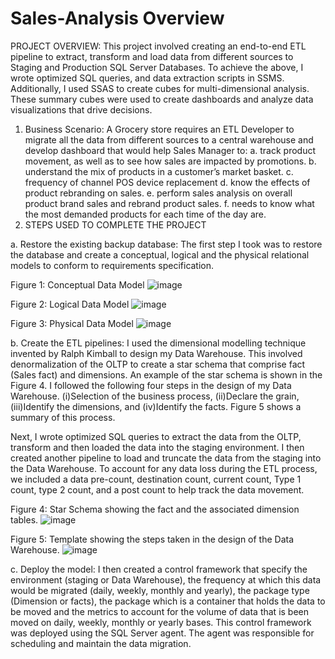 # Sales-Analysis Overview 
PROJECT OVERVIEW: This project involved creating an end-to-end ETL pipeline to extract, transform and load data from different sources to Staging and Production SQL Server Databases. To achieve the above, I wrote optimized SQL queries, and data extraction scripts in SSMS. Additionally, I used SSAS to create cubes for multi-dimensional analysis. These summary cubes were used to create dashboards and analyze data visualizations that drive decisions.
1. Business Scenario: A Grocery store requires an ETL Developer to migrate all the data from different sources to a central warehouse and develop dashboard that would help Sales Manager to:
a.	track product movement, as well as to see how sales are impacted by promotions.
b.	understand the mix of products in a customer’s market basket.
c. 	frequency of channel POS device replacement
d.	know the effects of product rebranding on sales.
e. 	perform sales analysis on overall product brand sales and rebrand product sales.
f.	needs to know what the most demanded products for each time of the day are.
2. STEPS USED TO COMPLETE THE PROJECT

a. Restore the existing backup database:
The first step I took was to restore the database and create a conceptual, logical and the physical relational models to conform to requirements specification.

Figure 1: Conceptual Data Model
![image](https://user-images.githubusercontent.com/99350558/234389121-bc526e05-3f7d-46f8-b21b-d8cf11eaf995.png)



Figure 2: Logical Data Model
![image](https://user-images.githubusercontent.com/99350558/234389231-402c6897-9c93-4a75-9087-2def739b073e.png)



Figure 3: Physical Data Model
![image](https://user-images.githubusercontent.com/99350558/234393596-60789efb-1e16-4f2e-acdc-d0d768b6134d.png)


b. Create the ETL pipelines:
I used the dimensional modelling technique invented by Ralph Kimball to design my Data Warehouse. This involved denormalization of the OLTP to create a star schema that comprise fact (Sales fact) and dimensions. An example of the star schema is shown in the Figure 4. I followed the following four steps in the design of my Data Warehouse. (i)Selection of the business process, (ii)Declare the grain, (iii)Identify the dimensions, and (iv)Identify the facts. Figure 5 shows a summary of this process.

Next, I wrote optimized SQL queries to extract the data from the OLTP, transform and then loaded the data into the staging environment. I then created another pipeline to load and truncate the data from the staging into the Data Warehouse. To account for any data loss during the ETL process, we included a data pre-count, destination count, current count, Type 1 count, type 2 count, and a post count to help track the data movement.

Figure 4: Star Schema showing the fact and the associated dimension tables.
![image](https://user-images.githubusercontent.com/99350558/234393970-71de0994-e926-4e5a-aa08-223061cdcf27.png)


Figure 5: Template showing the steps taken in the design of the Data Warehouse.
![image](https://user-images.githubusercontent.com/99350558/234394317-843b3dcf-17d4-4f00-a53c-809bb2ee87f6.png)


c. Deploy the model: I then created a control framework that specify the environment (staging or Data Warehouse), the frequency at which this data would be migrated (daily, weekly, monthly and yearly), the package type (Dimension or facts), the package which is a container that holds the data to be moved and the metrics to account for the volume of data that is been moved on daily, weekly, monthly or yearly bases. This control framework was deployed using the SQL Server agent. The agent was responsible for scheduling and maintain the data migration.


